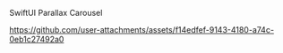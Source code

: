 SwiftUI Parallax Carousel

https://github.com/user-attachments/assets/f14edfef-9143-4180-a74c-0eb1c27492a0

